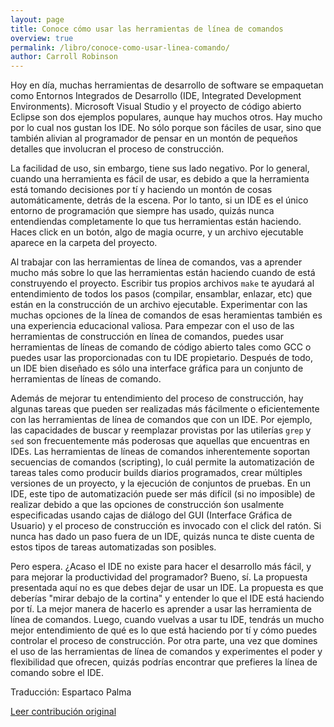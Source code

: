 ```yaml
---
layout: page
title: Conoce cómo usar las herramientas de línea de comandos
overview: true
permalink: /libro/conoce-como-usar-linea-comando/
author: Carroll Robinson
---
```


Hoy en día, muchas herramientas de desarrollo de software se empaquetan como Entornos Integrados de Desarrollo (IDE, Integrated Development Environments). Microsoft Visual Studio y el proyecto de código abierto Eclipse son dos ejemplos populares, aunque hay muchos otros. Hay mucho por lo cual nos gustan los IDE. No sólo porque son fáciles de usar, sino que también alivian al programador de pensar en un montón de pequeños detalles que involucran el proceso de construcción.

La facilidad de uso, sin embargo, tiene sus lado negativo. Por lo general, cuando una herramienta es fácil de usar, es debido a que la herramienta está tomando decisiones por tí y haciendo un montón de cosas automáticamente, detrás de la escena. Por lo tanto, si un IDE es el único entorno de programación que siempre has usado, quizás nunca entendiendas completamente lo que tus herramientas están haciendo. Haces click en un botón, algo de magia ocurre, y un archivo ejecutable aparece en la carpeta del proyecto.

Al trabajar con las herramientas de línea de comandos, vas a aprender mucho más sobre lo que las herramientas están haciendo cuando de está construyendo el proyecto. Escribir tus propios archivos `make` te ayudará al entendimiento de todos los pasos (compilar, ensamblar, enlazar, etc) que están en la construcción de un archivo ejecutable. Experimentar con las muchas opciones de la línea de comandos de esas heramientas también es una experiencia educacional valiosa. Para empezar con el uso de las herramientas de construcción en línea de comandos, puedes usar herramientas de líneas de comando de código abierto tales como GCC o puedes usar las proporcionadas con tu IDE propietario. Después de todo, un IDE bien diseñado es sólo una interface gráfica para un conjunto de herramientas de líneas de comando.

Además de mejorar tu entendimiento del proceso de construcción, hay algunas tareas que pueden ser realizadas más fácilmente o  eficientemente con las herramientas de línea de comandos que con un IDE. Por ejemplo, las capacidades de buscar y reemplazar provistas por las utilerías `grep` y `sed` son frecuentemente más poderosas que aquellas que encuentras en IDEs. Las herramientas de líneas de comandos inherentemente soportan secuencias de comandos (scripting), lo cuál permite la automatización de tareas tales como producir builds diarios programados, crear múltiples versiones de un proyecto, y la ejecución de conjuntos de pruebas. En un IDE, este tipo de automatización puede ser más difícil (si no imposible) de realizar debido a que las opciones de construcción śon usalmente especificadas usando cajas de diálogo del GUI (Interface Gráfica de Usuario) y el proceso de construcción es invocado con el click del ratón. Si nunca has dado un paso fuera de un IDE, quizás nunca te diste cuenta de estos tipos de tareas automatizadas son posibles.

Pero espera. ¿Acaso el IDE no existe para hacer el desarrollo más fácil, y para mejorar la productividad del programador? Bueno, sí. La propuesta presentada aquí no es que debes dejar de usar un IDE. La propuesta es que deberías "mirar debajo de la cortina" y entender lo que el IDE está haciendo por tí. La mejor manera de hacerlo es aprender a usar las herramienta de línea de comandos. Luego, cuando vuelvas a usar tu IDE, tendrás un mucho mejor entendimiento de qué es lo que está haciendo por tí y cómo puedes controlar el proceso de construcción. Por otra parte, una vez que domines el uso de las herramientas de línea de comandos y experimentes el poder y flexibilidad que ofrecen, quizás podrías encontrar que prefieres la línea de comando sobre el IDE.


Traducción: Espartaco Palma

[Leer contribución original](http://programmer.97things.oreilly.com/wiki/index.php/Know_How_to_Use_Command-line_Tools)
